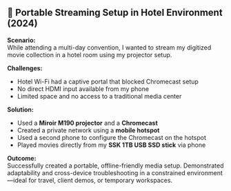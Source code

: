 ## 🏨 Portable Streaming Setup in Hotel Environment (2024)

**Scenario:**  
While attending a multi-day convention, I wanted to stream my digitized movie collection in a hotel room using my projector setup.

**Challenges:**
- Hotel Wi-Fi had a captive portal that blocked Chromecast setup
- No direct HDMI input available from my phone
- Limited space and no access to a traditional media center

**Solution:**
- Used a **Miroir M190 projector** and a **Chromecast**
- Created a private network using a **mobile hotspot**
- Used a second phone to configure the Chromecast on the hotspot
- Played movies directly from my **SSK 1TB USB SSD stick** via phone

**Outcome:**  
Successfully created a portable, offline-friendly media setup. Demonstrated adaptability and cross-device troubleshooting in a constrained environment—ideal for travel, client demos, or temporary workspaces.
